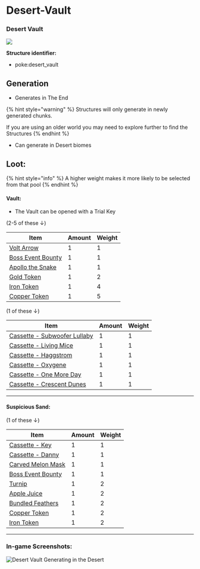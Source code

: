 # Desert-Vault

### Desert Vault

![](https://github.com/ItsMePok/PFE/assets/136857747/e0b6c856-a0cf-4ee6-a0bd-e400a0c41980)

**Structure identifier:**

* poke:desert\_vault

## Generation

* Generates in The End

{% hint style="warning" %}
Structures will only generate in newly generated chunks.&#x20;

If you are using an older world you may need to explore further to find the Structures
{% endhint %}

* Can generate in Desert biomes

## Loot:

{% hint style="info" %}
A higher weight makes it more likely to be selected from that pool
{% endhint %}

#### **Vault:**

* The Vault can be opened with a Trial Key

(2-5 of these ↓)

| Item                                                                                                                                                                     | Amount | Weight |
| ------------------------------------------------------------------------------------------------------------------------------------------------------------------------ | ------ | ------ |
| [Volt Arrow](https://pfewiki.gitbook.io/home/weapons/arrows/volt-arrow)                                                                                                  | 1      | 1      |
| [Boss Event Bounty](https://github.com/ItsMePok/PFE/wiki/Boss-Event-Bounty)                                                                                              | 1      | 1      |
| [Apollo the Snake](https://github.com/ItsMePok/PFE/wiki/Apollo-The-Snake)                                                                                                | 1      | 1      |
| [Gold Token](https://pfewiki.gitbook.io/home/items/tokens/gold-token)                                                                                                    | 1      | 2      |
| [<img src="https://github.com/ItsMePok/PFE/assets/136857747/aa3d5a31-9866-4bd1-bc09-ba7fa6775f7e" alt="" data-size="line">Iron Token](../items/tokens/iron-token.md)     | 1      | 4      |
| [<img src="https://github.com/ItsMePok/PFE/assets/136857747/1c78ba2a-4a5b-4b7b-83ff-ed21aa75ebd8" alt="" data-size="line">Copper Token](../items/tokens/copper-token.md) | 1      | 5      |

(1 of these ↓)

| Item                                                                                           | Amount | Weight |
| ---------------------------------------------------------------------------------------------- | ------ | ------ |
| [Cassette - Subwoofer Lullaby](https://github.com/ItsMePok/PFE/wiki/Cassette-SubwooferLullaby) | 1      | 1      |
| [Cassette - Living Mice](https://github.com/ItsMePok/PFE/wiki/Cassette-LivingMice)             | 1      | 1      |
| [Cassette - Haggstrom](https://github.com/ItsMePok/PFE/wiki/Cassette-Haggstrom)                | 1      | 1      |
| [Cassette - Oxygene](https://github.com/ItsMePok/PFE/wiki/Cassette-Oxygene)                    | 1      | 1      |
| [Cassette - One More Day](https://github.com/ItsMePok/PFE/wiki/Cassette-OneMoreDay)            | 1      | 1      |
| [Cassette - Crescent Dunes](https://github.com/ItsMePok/PFE/wiki/Cassette-CrescentDunes)       | 1      | 1      |

***

#### **Suspicious Sand:**

(1 of these ↓)

| Item                                                                                                                                                                     | Amount | Weight |
| ------------------------------------------------------------------------------------------------------------------------------------------------------------------------ | ------ | ------ |
| [Cassette - Key](https://github.com/ItsMePok/PFE/wiki/Cassette-Key)                                                                                                      | 1      | 1      |
| [Cassette - Danny](https://github.com/ItsMePok/PFE/wiki/Cassette-Danny)                                                                                                  | 1      | 1      |
| [Carved Melon Mask](https://github.com/ItsMePok/PFE/wiki/Carved-Melon-Mask)                                                                                              | 1      | 1      |
| [Boss Event Bounty](https://github.com/ItsMePok/PFE/wiki/Boss-Event-Bounty)                                                                                              | 1      | 1      |
| [Turnip](https://github.com/ItsMePok/PFE/wiki/Turnip)                                                                                                                    | 1      | 2      |
| [Apple Juice](https://github.com/ItsMePok/PFE/wiki/Apple-Juice)                                                                                                          | 1      | 2      |
| [Bundled Feathers](https://github.com/ItsMePok/PFE/wiki/Bundled-Feathers)                                                                                                | 1      | 2      |
| [<img src="https://github.com/ItsMePok/PFE/assets/136857747/1c78ba2a-4a5b-4b7b-83ff-ed21aa75ebd8" alt="" data-size="line">Copper Token](../items/tokens/copper-token.md) | 1      | 2      |
| [<img src="https://github.com/ItsMePok/PFE/assets/136857747/aa3d5a31-9866-4bd1-bc09-ba7fa6775f7e" alt="" data-size="line">Iron Token](../items/tokens/iron-token.md)     | 1      | 2      |

***

### In-game Screenshots:

![Desert Vault Generating in the Desert ](https://github.com/ItsMePok/PFE/assets/136857747/5f711b58-4f41-4afe-8d23-59f6ca24e5cc)
